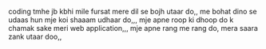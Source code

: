 coding tmhe jb kbhi mile fursat mere dil se bojh utaar do,, 
me bohat dino se udaas hun mje koi shaaam udhaar do,,, 
mje apne roop ki dhoop do k chamak sake meri web application,,,
mje apne rang me rang do, mera saara zank utaar doo,,
